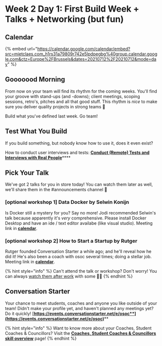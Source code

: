 # Week 2 Day 1: First Build Week + Talks + Networking (but fun)

## Calendar

{% embed url="https://calendar.google.com/calendar/embed?src=mietclaes.com_h1rs31a79809r742e5lpdpegbg%40group.calendar.google.com&ctz=Europe%2FBrussels&dates=20210712%2F20210712&mode=day" %}

## Gooooood Morning

From now on your team will find its rhythm for the coming weeks. You'll find your groove with stand-ups (and -downs); client meetings, scoping sessions, retro's, pitches and all that good stuff. This rhythm is _nice_ to make sure you deliver quality projects in strong teams 💪

Build what you've defined last week. Go team!

## Test What You Build

If you build something, but nobody know how to use it, does it even exist?

How to conduct user interviews and tests: [**Conduct (Remote) Tests and Interviews with Real People**](https://help.osoc.be/global/tutorials/how-to-conduct-remote-tests-and-interviews-with-real-people)****

## Pick Your Talk

We've got 2 talks for you in store today! You can watch them later as well, we'll share them in the #announcements channel 🥳

### \[optional workshop 1] Data Docker by Selwin Konijn

Is Docker still a mystery for you? Say no more! Jodi recommended Selwin's talk because apparently it's _very_ comprehensive. Please install Docker Desktop and have an ide / text editor availabe (like visual studio). Meeting link in [**calendar**](week-1-day-2.md).

### \[optional workshop 2] How to Start a Startup by Rutger

Rutger founded Conversation Starter a while ago; and he'll reveal how he did it! He's also been a coach with osoc several times; doing a stellar job. Meeting link in [**calendar**](week-1-day-2.md).

{% hint style="info" %}
Can't attend the talk or workshop? Don't worry! You can always [watch them after work](../../workshops-and-talks.md) with some 🍿🥤
{% endhint %}

## Conversation Starter

Your chance to meet students, coaches and anyone you like outside of your team! Didn't make your profile yet, and haven't planned any meetings yet? Do it quickly! [**https://events.conversationstarter.net/e/osoc**](https://events.conversationstarter.net/e/osoc)****

{% hint style="info" %}
Want to know more about your Coaches, Student Coaches & Councillors? Visit the [**Coaches, Student Coaches & Councillors skill overview**](../../coaches/) page!&#x20;
{% endhint %}
